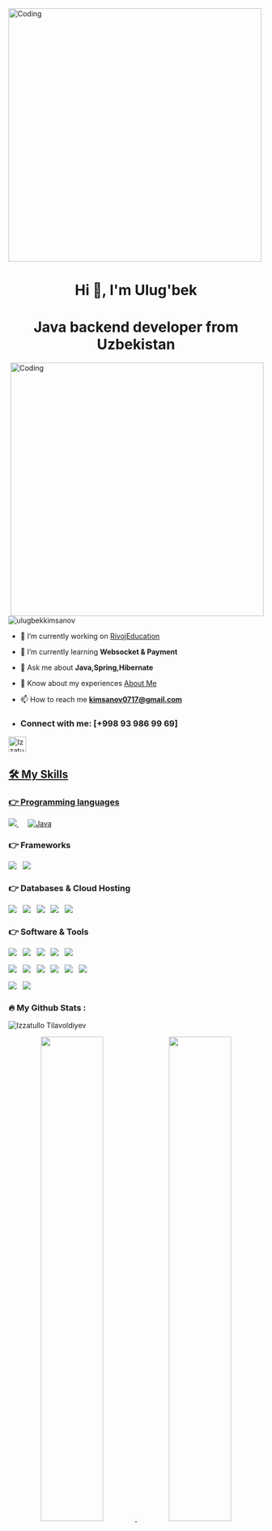 <img align="center" alt="Coding" width="500" src="https://miro.medium.com/v2/resize:fit:960/1*teOGZM4Z7AO8pcAd3ypkiQ.jpeg">
<h1 align="center">Hi 👋,   I'm  Ulug'bek</h1>
<h1 align="center">Java backend developer from Uzbekistan</h1>
<img align="right" alt="Coding" width="500" src="http://basicoderzz.epizy.com/wp-content/uploads/2023/05/coding.gif">

<p align="left"> <img src="https://komarev.com/ghpvc/?username=ulugbekkimsanov&label=Profile%20views&color=0e75b6&style=flat" alt="ulugbekkimsanov" /> </p>

- 🔭 I’m currently working on [RivojEducation](https://github.com/RIVOJORG/rivoj-education)

- 🌱 I’m currently learning **Websocket & Payment**

- 💬 Ask me about **Java,Spring,Hibernate**

- 📄 Know about my experiences [About Me](https://www.canva.com/design/DAFramNX_2o/lcFxOZ-5rg9NXOAZaieqNA/view?utm_content=DAFramNX_2o&utm_campaign=designshare&utm_medium=link&utm_source=editor)

- 📫 How to reach me **kimsanov0717@gmail.com**

- <h3 align="left">Connect with me: [+998 93 986 99 69]  </h3>
<p align="left">
<a href="https://t.me/Ulugbe_k" target="blank"><img align="center" src="https://cdn-icons-png.flaticon.com/128/2111/2111646.png" alt="Izzatullo" height="30" width="35" /</a>
</p>


## 🛠️ My Skills

### 👉 Programming languages

<p align="left"> 
  <a href="https://isocpp.org/">
    <img src="https://img.shields.io/badge/C%2B%2B-00599C?style=for-the-badge&logo=c%2B%2B&logoColor=white">
  </a>
&emsp;

<a href="https://www.java.com/en/">
    <img alt="Java" src="https://img.shields.io/badge/Java-ED8B00?style=for-the-badge&logo=java&logoColor=white"/>
  </a>
</p>

### 👉 Frameworks
<p>
	<img src="http://img.shields.io/badge/-Spring-6db33f?style=for-the-badge&logo=spring&logoColor=white" />&nbsp;&nbsp;
	<img src="http://img.shields.io/badge/-Springboot-629e3a?style=for-the-badge&logo=springboot&logoColor=white" />&nbsp;&nbsp;
</p>

### 👉 Databases & Cloud Hosting
<p>
	<img src="https://img.shields.io/badge/Git-F05032?style=for-the-badge&logo=git&logoColor=white" />&nbsp;&nbsp;
	<img src="https://img.shields.io/badge/GitHub-100000?style=for-the-badge&logo=github&logoColor=white" />&nbsp;&nbsp;
	<img src="https://img.shields.io/badge/GitLab%20-%23F7DF1E.svg?&style=for-the-badge&color=FC6D26" />&nbsp;&nbsp;
	<img src="https://img.shields.io/badge/PostgreSQL-336791?style=for-the-badge&logo=postgresql&logoColor=white" />&nbsp;&nbsp;
	<img src="https://img.shields.io/badge/MongoDB-4EA94B?style=for-the-badge&logo=mongodb&logoColor=white" />&nbsp;&nbsp;
 </p>

### 👉 Software & Tools
 <p>

<img src="https://img.shields.io/badge/Linux-FCC624?style=for-the-badge&logo=linux&logoColor=black" />&nbsp;&nbsp;
<img src="https://img.shields.io/badge/Docker-2CA5E0?style=for-the-badge&logo=docker&logoColor=white" />&nbsp;&nbsp;
<img src="https://img.shields.io/badge/Postman-FF6C37?style=for-the-badge&logo=Postman&logoColor=white" />&nbsp;&nbsp;
<img src="https://img.shields.io/badge/Amazon_AWS-232F3E?style=for-the-badge&logo=amazon-aws&logoColor=white" />&nbsp;&nbsp;
<img src="https://img.shields.io/badge/Figma-F24E1E?style=for-the-badge&logo=figma&logoColor=white" />&nbsp;&nbsp;

<img src="https://img.shields.io/badge/Jira-0052CC?style=for-the-badge&logo=Jira&logoColor=white" />&nbsp;&nbsp;
<img src="https://img.shields.io/badge/RabbitMQ%20-%23F7DF1E.svg?&style=for-the-badge&color=FF6600" />&nbsp;&nbsp;
<img src="https://img.shields.io/badge/Apache Kafka%20-%23F7DF1E.svg?&style=for-the-badge&color=000" />&nbsp;&nbsp;
<img src="https://img.shields.io/badge/Redis%20-%23F7DF1E.svg?&style=for-the-badge&color=802221" />&nbsp;&nbsp;
<img src="https://img.shields.io/badge/Swagger%20-%23F7DF1E.svg?&style=for-the-badge&color=87BE3F" />&nbsp;&nbsp;
<img src="https://img.shields.io/badge/OpenApi-6BA539?&style=for-the-badge&logo=openapi-initiative&logoColor=F7F7F7" />&nbsp;&nbsp;

<img src="https://img.shields.io/badge/HTML%20-%23F7DF1E.svg?&style=for-the-badge&color=E34F26" />&nbsp;&nbsp;
<img src="https://img.shields.io/badge/css%20-%23F7DF1E.svg?&style=for-the-badge&color=5BA8EE" />&nbsp;&nbsp;


</p>

### :fire: My Github Stats :

<p><img align="center" src="https://github-readme-streak-stats.herokuapp.com/?user=izzatilloTilavoldiyev&stroke=EB5454" alt="Izzatullo Tilavoldiyev" /></p>


   <p align="center">
          <a href="https://github.com/izzatilloTilavoldiyev/">
          <img width="49.5%" src="https://github-readme-stats.vercel.app/api?username=UlugbekKimsanov&theme=gruvbox&hide_border=true" />
          <img width="49.5%" src="https://github-readme-streak-stats.herokuapp.com/?user=UlugbekKimsanov&theme=gruvbox&hide_border=true" />
          </a>
       </p>

<p align="center">
        <a href="https://github.com/UlugbekKimsanov/">
          <img src="https://github-readme-stats.vercel.app/api/top-langs/?username=UlugbekKimsanov&langs_count=6&theme=gruvbox&layout=compact&hide_border=true"
          alt="1999AZZAR :: overall Top Langs " /></a>
      </p>

 <p align="center">
          <a href="https://github.com/UlugbekKimsanov/">
          <img width="45%" src="https://github-profile-summary-cards.vercel.app/api/cards/repos-per-language?username=izzatilloTilavoldiyev&theme=gruvbox&layout=compact&hide_border=true"
          alt="1999AZZAR :: Top Langs by repo" />
          <img width="45%" src="https://github-profile-summary-cards.vercel.app/api/cards/most-commit-language?username=izzatilloTilavoldiyev&theme=gruvbox&layout=compact&hide_border=true"
          alt="1999AZZAR :: Top Langs by commit" />
          </a>
        </p>

</div>
<div>
     <h1 align="center">
	<img src="https://readme-typing-svg.demolab.com/?lines=Thanks+For+Visiting!">
</h1>
</div>
